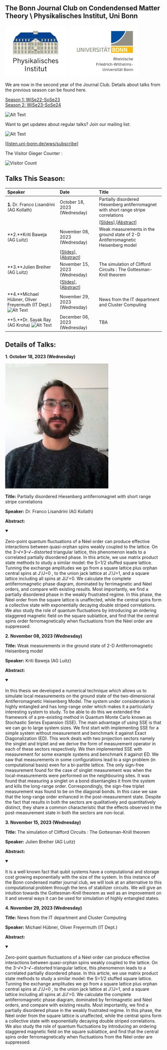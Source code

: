 ## The Bonn Journal Club on Condendensed Matter Theory \ Physikalisches Institut, Uni Bonn

![Thumbnail](institutelogo.png)
![Thumbnail](logo.png)

We are now in the second year of the Journal Club. Details about talks from the previous season can be found here. 



[Season 1: WiSe22-SoSe23](https://sagnikiiser.github.io/CondMat-Bonn/Season-1/)\
[Season 2: WiSe23-SoSe24](https://sagnikiiser.github.io/CondMat-Bonn/Season-2/)



![Alt Text](https://web.archive.org/web/20091027035613/http://geocities.com/sjfarthing/graphics/any_browser_computer.gif)


Want to get updates about regular talks? Join our mailing list:

![Alt Text](https://web.archive.org/web/20091026221833/http://geocities.com/supremefan/background/email.gif)


[[listen.uni-bonn.de/wws/subscribe](
https://listen.uni-bonn.de/wws/subscribe/cond-mat-bonn?previous_action=info
)]


The Visitor Gieger Counter :

![Visitor Count](https://profile-counter.glitch.me/{sagnikiiser}/count.svg)

## Talks This Season:


| Speaker              | Date | Title |
| :---------------- | :------ | :---- |
| **1.** Dr. Franco Lisandrini (AG Kollath) | October 18, 2023 (Wednesday)| Partially disordered Hiesenberg antiferromagnet with short range stripe correlations |
| | |  [[Slides](https://sagnikiiser.github.io/CondMat-Bonn/Season-2/Franco_Slides.pdf)],[[Abstract](https://sagnikiiser.github.io/CondMat-Bonn/Season-2#abs_franco)] |
| **2.**Kriti Baweja (AG Luitz)  | November 08, 2023 (Wednesday)| Weak measurements in the ground state of 2-D Antiferromagnetic Heisenberg model| 
| |  [[Slides](https://sagnikiiser.github.io/CondMat-Bonn/Season-2/Kriti_Slides.pdf)],[[Abstract](https://sagnikiiser.github.io/CondMat-Bonn/Season-2#abs_kriti)] |
| **3.**Julien Breiher  (AG Luitz) | November 15, 2023 (Wednesday)| The simulation of Clifford Circuits : The Gottesman-Knill theorem| 
| |  [[Slides](https://sagnikiiser.github.io/CondMat-Bonn/Season-2/Julien_Slides.pdf)],[[Abstract](https://sagnikiiser.github.io/CondMat-Bonn/Season-2#abs_julien)] |
| **4.**Michael Hübner, Oliver Freyermuth  (IT Dept.) ![Alt Text](https://web.archive.org/web/20090821140749im_/http://geocities.com/Heartland/Cabin/5680/Upcoming1.gif) | November 29, 2023 (Wednesday)| News from the IT department and Cluster Computing | 
| **5.**Dr. Sayak Ray (AG Kroha) ![Alt Text](https://web.archive.org/web/20090821140749im_/http://geocities.com/Heartland/Cabin/5680/Upcoming1.gif)| December 06, 2023 (Wednesday)|   TBA|

## Details of Talks:


 
**1. October 18, 2023 (Wednesday)**

<img src="Franco.jpg" height="400"> 
 
**Title:**  Partially disordered Hiesenberg antiferromagnet with short range stripe correlations

**Speaker:**  Dr. Franco Lisandrini (AG Kollath)

**Abstract:** 
<a name="abs_franco"></a>

<details open>
<summary> </summary>
<br>  Zero-point quantum fluctuations of a Néel order can produce effective interactions between quasi-orphan spins weakly coupled to the lattice. On the 3–√×3–√−distorted triangular lattice, this phenomenon leads to a correlated partially disordered phase. In this article, we use matrix product state methods to study a similar model: the S=1/2 stuffed square lattice. Tunning the exchange amplitudes we go from a square lattice plus orphan central spins at J′/J=0 , to the union jack lattice at J′/J=1, and a square lattice including all spins at J/J′=0. We calculate the complete antiferromagnetic phase diagram, dominated by ferrimagnetic and Néel orders, and compare with existing results. Most importantly, we find a partially disordered phase in the weakly frustrated regime. In this phase, the Néel order from the square lattice is unaffected, while the central spins form a collective state with exponentially decaying double striped correlations. We also study the role of quantum fluctuations by introducing an ordering staggered magnetic field on the square sublattice, and find that the central spins order ferromagnetically when fluctuations from the Néel order are suppressed.
</details>


**2. November 08, 2023 (Wednesday)**

 
 
**Title:**  Weak measurements in the ground state of 2-D Antiferromagnetic Heisenberg model

**Speaker:** Kriti Baweja (AG Luitz) 

**Abstract:** 
<a name="abs_kriti"></a>

<details open>
<summary> </summary>
<br>  In this thesis we developed a numerical technique which allows us to simulate local measurements on the ground state of the two-dimensional Antiferromagnetic Heisenberg Model. The system under consideration is highly entangled and has long-range order which makes it a particularly interesting system to study. To be able to do this we extended the framework of a pre-existing method in Quantum Monte Carlo known as Stochastic Series Expansion (SSE). The main advantage of using SSE is that we can go to large system sizes. We first start with implementing SSE for a simple system without measurement and benchmark it against Exact Diagonalization (ED). This work deals with two projection sectors namely the singlet and triplet and we derive the form of measurement operator in each of these sectors respectively. We then implemented SSE with measurement for some example systems and benchmark it against ED. We saw that measurements in some configurations lead to a sign problem (in computational basis) even for a bi-partite lattice. The only sign-free measurement found for the case of singlet measurement was when the local-measurements were performed on the neighbouring sites. It was found that measuring a singlet on a bond disentangles it from the system and kills the long-range order. Correspondingly, the sign-free triplet measurement was found to be on the diagonal bonds. In this case we saw that the long-range order enhanced in the post-measurement state. Despite the fact that results in both the sectors are qualitatively and quantitatively distinct, they share a common characteristic that the effects observed in the post-measurement state in both the sectors are non-local.
</details>



**3. November 15, 2023 (Wednesday)**

 
**Title:**  The simulation of Clifford Circuits : The Gottesman-Knill theorem

**Speaker:**  Julien Breiher (AG Luitz)

**Abstract:** 
<a name="abs_julien"></a>

<details open>
<summary> </summary>
<br> It is a well known fact that qubit systems have a computational and storage cost growing exponentially with the size of the system. In this instance of the Bonn condensed matter journal club, we will look at an alternative to this computational problem through the lens of stabilizer circuits. We will give an intuition towards the Gottesman-Knill theorem as well as an improvement on it and several ways it can be used for simulation of highly entangled states.
</details>




**4. November 29, 2023 (Wednesday)**

 
**Title:**  News from the IT department and Cluster Computing

**Speaker:**  Michael Hübner, Oliver Freyermuth (IT Dept.)

**Abstract:** 
<a name="abs_oliver"></a>

<details open>
<summary> </summary>
<br>  Zero-point quantum fluctuations of a Néel order can produce effective interactions between quasi-orphan spins weakly coupled to the lattice. On the 3–√×3–√−distorted triangular lattice, this phenomenon leads to a correlated partially disordered phase. In this article, we use matrix product state methods to study a similar model: the S=1/2 stuffed square lattice. Tunning the exchange amplitudes we go from a square lattice plus orphan central spins at J′/J=0 , to the union jack lattice at J′/J=1, and a square lattice including all spins at J/J′=0. We calculate the complete antiferromagnetic phase diagram, dominated by ferrimagnetic and Néel orders, and compare with existing results. Most importantly, we find a partially disordered phase in the weakly frustrated regime. In this phase, the Néel order from the square lattice is unaffected, while the central spins form a collective state with exponentially decaying double striped correlations. We also study the role of quantum fluctuations by introducing an ordering staggered magnetic field on the square sublattice, and find that the central spins order ferromagnetically when fluctuations from the Néel order are suppressed.
</details>



 





